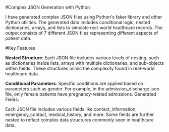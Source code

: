 #Complex JSON Generation with Python

I have generated complex JSON files using Python's faker library and other Python utilities. The generated data includes conditional logic, nested dictionaries, arrays, and lists to simulate real-world healthcare records. The output consists of 7 different JSON files representing different aspects of patient data.

#Key Features

**Nested Structure**:
Each JSON file includes various levels of nesting, such as dictionaries inside lists, arrays with multiple dictionaries, and sub-objects within fields. These structures mimic the complexity found in real-world healthcare data.

**Conditional Parameters**:
Specific conditions are applied based on parameters such as gender. For example, in the admission_discharge.json file, only female patients have pregnancy-related admissions.
Generated Fields:

Each JSON file includes various fields like contact_information, emergency_contact, medical_history, and more. Some fields are further nested to reflect complex data structures commonly seen in healthcare data.
